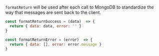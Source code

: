 

`formatReturn` will be used after each call to MongoDB to standardize the way that messages are sent back to the client.



```js
const formatReturnSuccess = (data)  => {
  return { data: data, error: '' }
}

const formatReturnError = (error)  => {
  return { data: [], error: error.message }
}
```